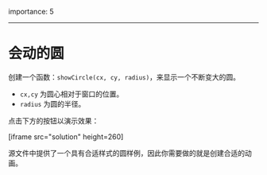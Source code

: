 importance: 5

---

# 会动的圆

创建一个函数：`showCircle(cx, cy, radius)`，来显示一个不断变大的圆。

- `cx,cy` 为圆心相对于窗口的位置。
- `radius` 为圆的半径。

点击下方的按钮以演示效果：

[iframe src="solution" height=260]

源文件中提供了一个具有合适样式的圆样例，因此你需要做的就是创建合适的动画。

